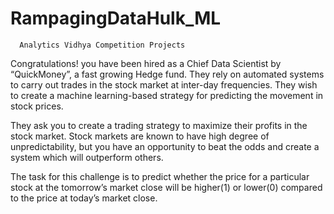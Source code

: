 #                   RampagingDataHulk_ML
      
      Analytics Vidhya Competition Projects

 Congratulations! you have been hired as a Chief Data Scientist by “QuickMoney”, 
 a fast growing Hedge fund. They rely on automated systems to carry out trades 
 in the stock market at inter-day frequencies. They wish to create a machine 
 learning-based strategy for predicting the movement in stock prices.

  They ask you to create a trading strategy to maximize their profits in the 
 stock market. Stock markets are known to have high degree of unpredictability, 
 but you have an opportunity to beat the odds and create a system which will 
 outperform others.

   The task for this challenge is to predict whether the price for a particular 
 stock at the tomorrow’s market close will be higher(1) or lower(0) compared to 
 the price at today’s market close.
